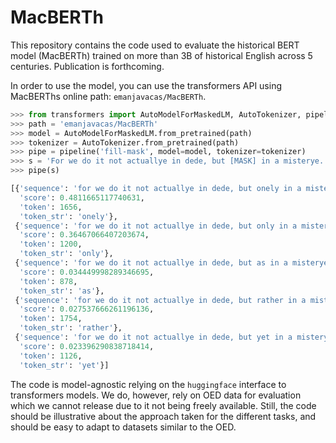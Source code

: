 # MacBERTh

This repository contains the code used to evaluate the historical BERT model (MacBERTh) trained on more than 3B of historical English across 5 centuries. Publication is forthcoming. 

In order to use the model, you can use the transformers API using MacBERThs online path: `emanjavacas/MacBERTh`.

```python
>>> from transformers import AutoModelForMaskedLM, AutoTokenizer, pipeline
>>> path = 'emanjavacas/MacBERTh'
>>> model = AutoModelForMaskedLM.from_pretrained(path)
>>> tokenizer = AutoTokenizer.from_pretrained(path)
>>> pipe = pipeline('fill-mask', model=model, tokenizer=tokenizer)
>>> s = 'For we do it not actuallye in dede, but [MASK] in a misterye.'
>>> pipe(s)

[{'sequence': 'for we do it not actuallye in dede, but onely in a misterye.',
  'score': 0.4811665117740631,
  'token': 1656,
  'token_str': 'onely'},
 {'sequence': 'for we do it not actuallye in dede, but only in a misterye.',
  'score': 0.36467066407203674,
  'token': 1200,
  'token_str': 'only'},
 {'sequence': 'for we do it not actuallye in dede, but as in a misterye.',
  'score': 0.034449998289346695,
  'token': 878,
  'token_str': 'as'},
 {'sequence': 'for we do it not actuallye in dede, but rather in a misterye.',
  'score': 0.027537666261196136,
  'token': 1754,
  'token_str': 'rather'},
 {'sequence': 'for we do it not actuallye in dede, but yet in a misterye.',
  'score': 0.023396290838718414,
  'token': 1126,
  'token_str': 'yet'}]
 ```

The code is model-agnostic relying on the `huggingface` interface to transformers models. We do, however, rely on OED data for evaluation which we cannot release due to it not being freely available. Still, the code should be illustrative about the approach taken for the different tasks, and should be easy to adapt to datasets similar to the OED.

